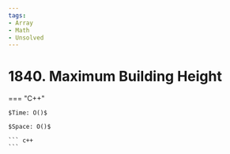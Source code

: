 ```yaml
---
tags:
- Array
- Math
- Unsolved
---
```



# 1840. Maximum Building Height

=== "C++"

    $Time: O()$

    $Space: O()$

    ``` c++
    ```